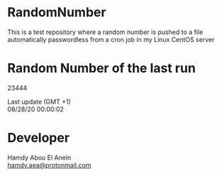 # RandomNumber    
This is a test repository where a random number is pushed to a file automatically passwordless from a cron job in my Linux CentOS server    
# Random Number of the last run   
23444
      
Last update (GMT +1)    
08/28/20 00:00:02
# Developer    
Hamdy Abou El Anein   
hamdy.aea@protonmail.com
